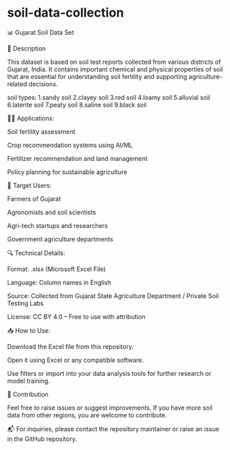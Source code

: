 # soil-data-collection

📊 Gujarat Soil Data Set

📄 Description

This dataset is based on soil test reports collected from various districts of Gujarat, India. It contains important chemical and physical properties of soil that are essential for understanding soil fertility and supporting agriculture-related decisions.

soil types:
1.sandy soil
2.clayey soil
3.red soil
4.loamy soil
5.alluvial soil
6.laterite soil
7.peaty soil
8.saline soil
9.black soil

🧑‍🌾 Applications:

Soil fertility assessment

Crop recommendation systems using AI/ML

Fertilizer recommendation and land management

Policy planning for sustainable agriculture

📌 Target Users:

Farmers of Gujarat

Agronomists and soil scientists

Agri-tech startups and researchers

Government agriculture departments

🔍 Technical Details:

Format: .xlsx (Microsoft Excel File)

Language: Column names in English

Source: Collected from Gujarat State Agriculture Department / Private Soil Testing Labs

License: CC BY 4.0 – Free to use with attribution

📥 How to Use:

Download the Excel file from this repository.

Open it using Excel or any compatible software.

Use filters or import into your data analysis tools for further research or model training.

🤝 Contribution

Feel free to raise issues or suggest improvements. If you have more soil data from other regions, you are welcome to contribute.

📬 For inquiries, please contact the repository maintainer or raise an issue in the GitHub repository.

